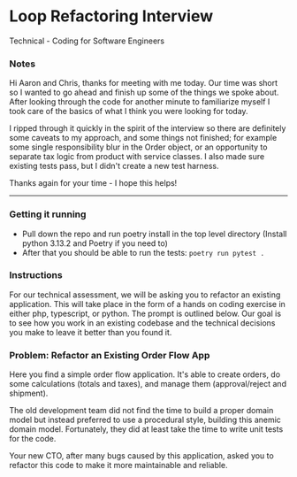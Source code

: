 # Loop Refactoring Interview
Technical - Coding for Software Engineers


### Notes

Hi Aaron and Chris, thanks for meeting with me today. Our time was short so I
wanted to go ahead and finish up some of the things we spoke about. After
looking through the code for another minute to familiarize myself I took care
of the basics of what I think you were looking for today. 

I ripped through it quickly in the spirit of the interview so there are
definitely some caveats to my approach, and some things not finished; for
example some single responsibility blur in the Order object, or an opportunity
to separate tax logic from product with service classes. I also made sure
existing tests pass, but I didn't create a new test harness.

Thanks again for your time - I hope this helps!

---


### Getting it running

- Pull down the repo and run poetry install in the top level directory (Install python 3.13.2 and Poetry if you need to)
- After that you should be able to run the tests: `poetry run pytest .`


### Instructions

For our technical assessment, we will be asking you to refactor an existing
application. This will take place in the form of a hands on coding exercise in
either php, typescript, or python. The prompt is outlined below. Our goal is to
see how you work in an existing codebase and the technical decisions you make
to leave it better than you found it.


### Problem: Refactor an Existing Order Flow App


Here you find a simple order flow application. It's able to create orders, do
some calculations (totals and taxes), and manage them (approval/reject and
shipment).

The old development team did not find the time to build a proper domain model
but instead preferred to use a procedural style, building this anemic domain
model. Fortunately, they did at least take the time to write unit tests for the
code.

Your new CTO, after many bugs caused by this application, asked you to refactor
this code to make it more maintainable and reliable.

